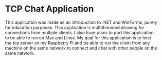 # TCP Chat Application
This application was made as an introduction to .NET and WinForms, purely for education purposes. 
This application is multithreaded allowing for connections from multiple clients. I also have plans
to port this application to be able to run on Mac and Linux. My goal for this application is to host
the tcp server on my Raspberry Pi and be able to run the client from any machine on the same network to connect 
and chat with other people on the same network.